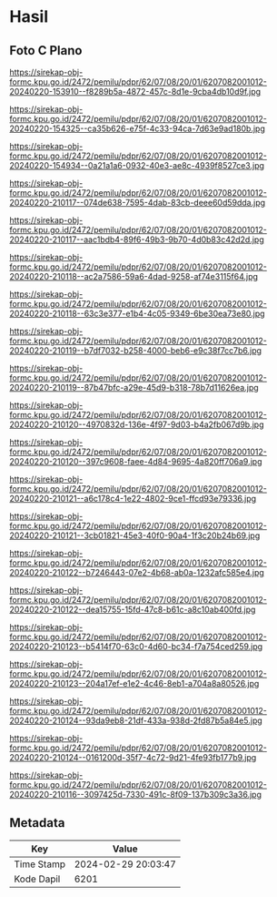 # Hasil

## Foto C Plano

https://sirekap-obj-formc.kpu.go.id/2472/pemilu/pdpr/62/07/08/20/01/6207082001012-20240220-153910--f8289b5a-4872-457c-8d1e-9cba4db10d9f.jpg

https://sirekap-obj-formc.kpu.go.id/2472/pemilu/pdpr/62/07/08/20/01/6207082001012-20240220-154325--ca35b626-e75f-4c33-94ca-7d63e9ad180b.jpg

https://sirekap-obj-formc.kpu.go.id/2472/pemilu/pdpr/62/07/08/20/01/6207082001012-20240220-154934--0a21a1a6-0932-40e3-ae8c-4939f8527ce3.jpg

https://sirekap-obj-formc.kpu.go.id/2472/pemilu/pdpr/62/07/08/20/01/6207082001012-20240220-210117--074de638-7595-4dab-83cb-deee60d59dda.jpg

https://sirekap-obj-formc.kpu.go.id/2472/pemilu/pdpr/62/07/08/20/01/6207082001012-20240220-210117--aac1bdb4-89f6-49b3-9b70-4d0b83c42d2d.jpg

https://sirekap-obj-formc.kpu.go.id/2472/pemilu/pdpr/62/07/08/20/01/6207082001012-20240220-210118--ac2a7586-59a6-4dad-9258-af74e3115f64.jpg

https://sirekap-obj-formc.kpu.go.id/2472/pemilu/pdpr/62/07/08/20/01/6207082001012-20240220-210118--63c3e377-e1b4-4c05-9349-6be30ea73e80.jpg

https://sirekap-obj-formc.kpu.go.id/2472/pemilu/pdpr/62/07/08/20/01/6207082001012-20240220-210119--b7df7032-b258-4000-beb6-e9c38f7cc7b6.jpg

https://sirekap-obj-formc.kpu.go.id/2472/pemilu/pdpr/62/07/08/20/01/6207082001012-20240220-210119--87b47bfc-a29e-45d9-b318-78b7d11626ea.jpg

https://sirekap-obj-formc.kpu.go.id/2472/pemilu/pdpr/62/07/08/20/01/6207082001012-20240220-210120--4970832d-136e-4f97-9d03-b4a2fb067d9b.jpg

https://sirekap-obj-formc.kpu.go.id/2472/pemilu/pdpr/62/07/08/20/01/6207082001012-20240220-210120--397c9608-faee-4d84-9695-4a820ff706a9.jpg

https://sirekap-obj-formc.kpu.go.id/2472/pemilu/pdpr/62/07/08/20/01/6207082001012-20240220-210121--a6c178c4-1e22-4802-9ce1-ffcd93e79336.jpg

https://sirekap-obj-formc.kpu.go.id/2472/pemilu/pdpr/62/07/08/20/01/6207082001012-20240220-210121--3cb01821-45e3-40f0-90a4-1f3c20b24b69.jpg

https://sirekap-obj-formc.kpu.go.id/2472/pemilu/pdpr/62/07/08/20/01/6207082001012-20240220-210122--b7246443-07e2-4b68-ab0a-1232afc585e4.jpg

https://sirekap-obj-formc.kpu.go.id/2472/pemilu/pdpr/62/07/08/20/01/6207082001012-20240220-210122--dea15755-15fd-47c8-b61c-a8c10ab400fd.jpg

https://sirekap-obj-formc.kpu.go.id/2472/pemilu/pdpr/62/07/08/20/01/6207082001012-20240220-210123--b5414f70-63c0-4d60-bc34-f7a754ced259.jpg

https://sirekap-obj-formc.kpu.go.id/2472/pemilu/pdpr/62/07/08/20/01/6207082001012-20240220-210123--204a17ef-e1e2-4c46-8eb1-a704a8a80526.jpg

https://sirekap-obj-formc.kpu.go.id/2472/pemilu/pdpr/62/07/08/20/01/6207082001012-20240220-210124--93da9eb8-21df-433a-938d-2fd87b5a84e5.jpg

https://sirekap-obj-formc.kpu.go.id/2472/pemilu/pdpr/62/07/08/20/01/6207082001012-20240220-210124--0161200d-35f7-4c72-9d21-4fe93fb177b9.jpg

https://sirekap-obj-formc.kpu.go.id/2472/pemilu/pdpr/62/07/08/20/01/6207082001012-20240220-210116--3097425d-7330-491c-8f09-137b309c3a36.jpg


## Metadata

| Key        | Value               |
| ---------- | ------------------- |
| Time Stamp | 2024-02-29 20:03:47 |
| Kode Dapil | 6201                |



